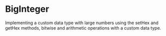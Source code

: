 # BigInteger
Implementing a custom data type with large numbers using the setHex and getHex methods, bitwise and arithmetic operations with a custom data type.
